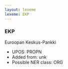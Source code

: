```yaml
---
layout: lexeme
lexeme: EKP
---
```


###  EKP

Euroopan Keskus-Pankki
* UPOS:  PROPN
* Added from:  unk
* Possible NER class:  ORG

